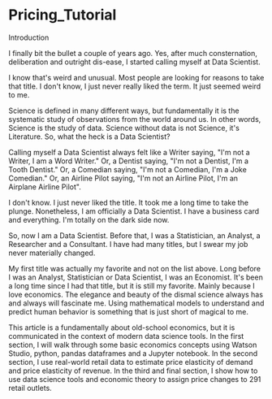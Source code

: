 # Pricing_Tutorial


Introduction

I finally bit the bullet a couple of years ago. Yes, after much consternation, deliberation and outright dis-ease, I started calling myself at Data Scientist.

I know that's weird and unusual. Most people are looking for reasons to take that title. I don't know, I just never really liked the term. It just seemed weird to me.

Science is defined in many different ways, but fundamentally it is the systematic study of observations from the world around us. In other words, Science is the study of data. Science without data is not Science, it's Literature. So, what the heck is a Data Scientist?

Calling myself a Data Scientist always felt like a Writer saying, "I'm not a Writer, I am a Word Writer." Or, a Dentist saying, "I'm not a Dentist, I'm a Tooth Dentist." Or, a Comedian saying, "I'm not a Comedian, I'm a Joke Comedian." Or, an Airline Pilot saying, "I'm not an Airline Pilot, I'm an Airplane Airline Pilot".

I don't know. I just never liked the title. It took me a long time to take the plunge. Nonetheless, I am officially a Data Scientist. I have a business card and everything. I'm totally on the dark side now.

So, now I am a Data Scientist. Before that, I was a Statistician, an Analyst, a Researcher and a Consultant. I have had many titles, but I swear my job never materially changed.

My first title was actually my favorite and not on the list above. Long before I was an Analyst, Statistician or Data Scientist, I was an Economist. It's been a long time since I had that title, but it is still my favorite. Mainly because I love economics. The elegance and beauty of the dismal science always has and always will fascinate me. Using mathematical models to understand and predict human behavior is something that is just short of magical to me.

This article is a fundamentally about old-school economics, but it is communicated in the context of modern data science tools. In the first section, I will walk through some basic economics concepts using Watson Studio, python, pandas dataframes and a Jupyter notebook. In the second section, I use real-world retail data to estimate price elasticity of demand and price elasticity of revenue. In the third and final section, I show how to use data science tools and economic theory to assign price changes to 291 retail outlets.
